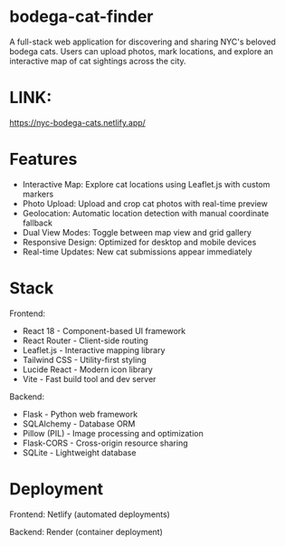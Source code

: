 # bodega-cat-finder
A full-stack web application for discovering and sharing NYC's beloved bodega cats. Users can upload photos, mark locations, and explore an interactive map of cat sightings across the city.

# LINK:
https://nyc-bodega-cats.netlify.app/

# Features
- Interactive Map: Explore cat locations using Leaflet.js with custom markers
- Photo Upload: Upload and crop cat photos with real-time preview
- Geolocation: Automatic location detection with manual coordinate fallback
- Dual View Modes: Toggle between map view and grid gallery
- Responsive Design: Optimized for desktop and mobile devices
- Real-time Updates: New cat submissions appear immediately

# Stack
Frontend:
- React 18 - Component-based UI framework
- React Router - Client-side routing
- Leaflet.js - Interactive mapping library
- Tailwind CSS - Utility-first styling
- Lucide React - Modern icon library
- Vite - Fast build tool and dev server

Backend:
- Flask - Python web framework
- SQLAlchemy - Database ORM
- Pillow (PIL) - Image processing and optimization
- Flask-CORS - Cross-origin resource sharing
- SQLite - Lightweight database

# Deployment
Frontend: Netlify (automated deployments) 

Backend: Render (container deployment)

